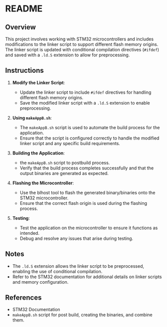 # README

## Overview
This project involves working with STM32 microcontrollers and includes modifications to the linker script to support different flash memory origins. The linker script is updated with conditional compilation directives (`#ifdef`) and saved with a `.ld.S` extension to allow for preprocessing.

## Instructions

1. **Modify the Linker Script**:
    - Update the linker script to include `#ifdef` directives for handling different flash memory origins.
    - Save the modified linker script with a `.ld.S` extension to enable preprocessing.

2. **Using `makeAppB.sh`**:
    - The `makeAppB.sh` script is used to automate the build process for the application.
    - Ensure that the script is configured correctly to handle the modified linker script and any specific build requirements.

3. **Building the Application**:
    - the `makeAppB.sh` script to postbuild process.
    - Verify that the build process completes successfully and that the output binaries are generated as expected.

4. **Flashing the Microcontroller**:
    - Use the blhost tool to flash the generated binary/binaries onto the STM32 microcontroller.
    - Ensure that the correct flash origin is used during the flashing process.

5. **Testing**:
    - Test the application on the microcontroller to ensure it functions as intended.
    - Debug and resolve any issues that arise during testing.

## Notes
- The `.ld.S` extension allows the linker script to be preprocessed, enabling the use of conditional compilation.
- Refer to the STM32 documentation for additional details on linker scripts and memory configuration.

## References
- STM32 Documentation
- `makeAppB.sh` script for post build, creating the binaries, and combine them.
